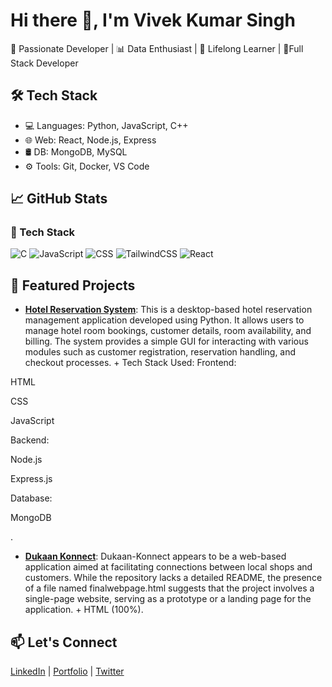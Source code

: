 # Hi there 👋, I'm Vivek Kumar Singh
🚀 Passionate Developer | 📊 Data Enthusiast | 🧠 Lifelong Learner | 👑Full Stack Developer 

## 🛠️ Tech Stack
- 💻 Languages: Python, JavaScript, C++
- 🌐 Web: React, Node.js, Express
- 🛢️ DB: MongoDB, MySQL
- ⚙️ Tools: Git, Docker, VS Code

## 📈 GitHub Stats
### 🧠 Tech Stack
![C](https://img.shields.io/badge/C-70%2B%25-blue?logo=c)
![JavaScript](https://img.shields.io/badge/JavaScript-75%2B%25-yellow?logo=javascript)
![CSS](https://img.shields.io/badge/CSS-80%2B%25-blue?logo=css3&logoColor=white)
![TailwindCSS](https://img.shields.io/badge/TailwindCSS-75%2B%25-38bdf8?logo=tailwind-css&logoColor=white)
![React](https://img.shields.io/badge/React-70%2B%25-61dafb?logo=react&logoColor=black)

## 📂 Featured Projects
- **[Hotel Reservation System](https://github.com/viveks-002/HOTEL_RESERVATION_MANAGMENT)**: This is a desktop-based hotel reservation management application developed using Python. It allows users to manage hotel room bookings, customer details, room availability, and billing. The system provides a simple GUI for interacting with various modules such as customer registration, reservation handling, and checkout processes. +  Tech Stack Used:
Frontend:

HTML

CSS

JavaScript

Backend:

Node.js

Express.js

Database:

MongoDB

.
- **[Dukaan Konnect](https://github.com/viveks-002/Dukaan-Konnect)**: Dukaan-Konnect appears to be a web-based application aimed at facilitating connections between local shops and customers. While the repository lacks a detailed README, the presence of a file named finalwebpage.html suggests that the project involves a single-page website, serving as a prototype or a landing page for the application. + HTML (100%).

## 📫 Let's Connect
[LinkedIn](#https://www.linkedin.com/in/vivek-kumar-singh-01375829a/) | [Portfolio](#https://github.com/viveks-002) | [Twitter](#)
